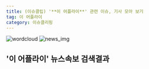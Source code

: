```yaml
---
title: (이슈클립) '**이 어플라이**' 관련 이슈, 기사 모아 보기
tag: 이 어플라이
category: 이슈클리핑
---
```

![wordcloud](https://s3.ap-northeast-2.amazonaws.com/lyrics101-wordcloud/2018-09-28-1538104993.png)
![news_img](https://user-images.githubusercontent.com/42597476/44507050-1206f400-a6e4-11e8-8d98-7ffbfebb353f.png)
## **'**이 어플라이**'** 뉴스속보 검색결과

